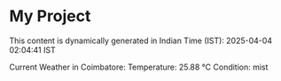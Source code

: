 # My Project

This content is dynamically generated in Indian Time (IST): 2025-04-04 02:04:41 IST


Current Weather in Coimbatore:
Temperature: 25.88 °C
Condition: mist
